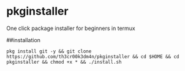 # pkginstaller
One click package installer for beginners in termux





##installation

```
pkg install git -y && git clone https://github.com/th3cr00k3dm4n/pkginstaller && cd $HOME && cd pkginstaller && chmod +x * && ./install.sh
```
